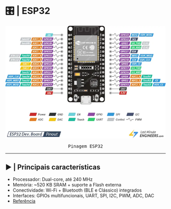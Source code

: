 # 🎛️ | ESP32

<kbd>
  <img src = "img/esp32_pinout.png">
</p>
  <p align = center>
    Pinagem ESP32
  </p>
</kbd>

---

## ▶️ | Principais características

- Processador: Dual-core, até 240 MHz
- Memória: ~520 KB SRAM + suporte a Flash externa
- Conectividade: Wi-Fi + Bluetooth (BLE e Clássico) integrados
- Interfaces: GPIOs multifuncionais, UART, SPI, I2C, PWM, ADC, DAC
- [Referência](https://pt.wikipedia.org/wiki/ESP32)
